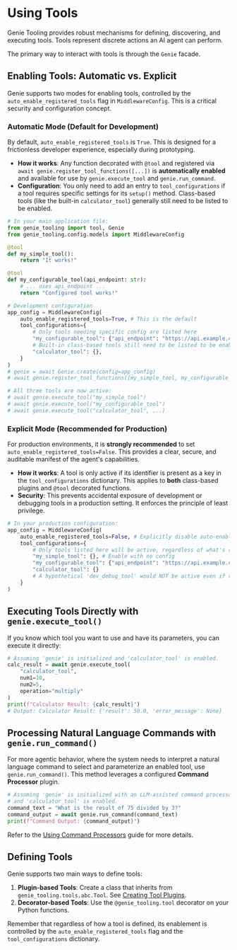 # Using Tools

Genie Tooling provides robust mechanisms for defining, discovering, and executing tools. Tools represent discrete actions an AI agent can perform.

The primary way to interact with tools is through the `Genie` facade.

## Enabling Tools: Automatic vs. Explicit

Genie supports two modes for enabling tools, controlled by the `auto_enable_registered_tools` flag in `MiddlewareConfig`. This is a critical security and configuration concept.

### Automatic Mode (Default for Development)

By default, `auto_enable_registered_tools` is `True`. This is designed for a frictionless developer experience, especially during prototyping.

*   **How it works**: Any function decorated with `@tool` and registered via `await genie.register_tool_functions([...])` is **automatically enabled** and available for use by `genie.execute_tool` and `genie.run_command`.
*   **Configuration**: You only need to add an entry to `tool_configurations` if a tool requires specific settings for its `setup()` method. Class-based tools (like the built-in `calculator_tool`) generally still need to be listed to be enabled.

```python
# In your main application file:
from genie_tooling import tool, Genie
from genie_tooling.config.models import MiddlewareConfig

@tool
def my_simple_tool():
    return "It works!"

@tool
def my_configurable_tool(api_endpoint: str):
    # ... uses api_endpoint ...
    return "Configured tool works!"

# Development configuration
app_config = MiddlewareConfig(
    auto_enable_registered_tools=True, # This is the default
    tool_configurations={
        # Only tools needing specific config are listed here
        "my_configurable_tool": {"api_endpoint": "https://api.example.com"},
        # Built-in class-based tools still need to be listed to be enabled
        "calculator_tool": {},
    }
)
# genie = await Genie.create(config=app_config)
# await genie.register_tool_functions([my_simple_tool, my_configurable_tool])

# All three tools are now active:
# await genie.execute_tool("my_simple_tool")
# await genie.execute_tool("my_configurable_tool")
# await genie.execute_tool("calculator_tool", ...)
```

### Explicit Mode (Recommended for Production)

For production environments, it is **strongly recommended** to set `auto_enable_registered_tools=False`. This provides a clear, secure, and auditable manifest of the agent's capabilities.

*   **How it works**: A tool is only active if its identifier is present as a key in the `tool_configurations` dictionary. This applies to **both** class-based plugins and `@tool` decorated functions.
*   **Security**: This prevents accidental exposure of development or debugging tools in a production setting. It enforces the principle of least privilege.

```python
# In your production configuration:
app_config = MiddlewareConfig(
    auto_enable_registered_tools=False, # Explicitly disable auto-enablement
    tool_configurations={
        # Only tools listed here will be active, regardless of what's registered.
        "my_simple_tool": {}, # Enable with no config
        "my_configurable_tool": {"api_endpoint": "https://api.example.com"},
        "calculator_tool": {}
        # A hypothetical 'dev_debug_tool' would NOT be active even if registered.
    }
)
```

## Executing Tools Directly with `genie.execute_tool()`

If you know which tool you want to use and have its parameters, you can execute it directly:

```python
# Assuming 'genie' is initialized and 'calculator_tool' is enabled.
calc_result = await genie.execute_tool(
    "calculator_tool", 
    num1=10, 
    num2=5, 
    operation="multiply"
)
print(f"Calculator Result: {calc_result}")
# Output: Calculator Result: {'result': 50.0, 'error_message': None}
```

## Processing Natural Language Commands with `genie.run_command()`

For more agentic behavior, where the system needs to interpret a natural language command to select and parameterize an enabled tool, use `genie.run_command()`. This method leverages a configured **Command Processor** plugin.

```python
# Assuming 'genie' is initialized with an LLM-assisted command processor
# and 'calculator_tool' is enabled.
command_text = "What is the result of 75 divided by 3?"
command_output = await genie.run_command(command_text)
print(f"Command Output: {command_output}")
```
Refer to the [Using Command Processors](using_command_processors.md) guide for more details.

## Defining Tools

Genie supports two main ways to define tools:

1.  **Plugin-based Tools**: Create a class that inherits from `genie_tooling.tools.abc.Tool`. See [Creating Tool Plugins](creating_tool_plugins.md).
2.  **Decorator-based Tools**: Use the `@genie_tooling.tool` decorator on your Python functions.

Remember that regardless of how a tool is defined, its enablement is controlled by the `auto_enable_registered_tools` flag and the `tool_configurations` dictionary.
